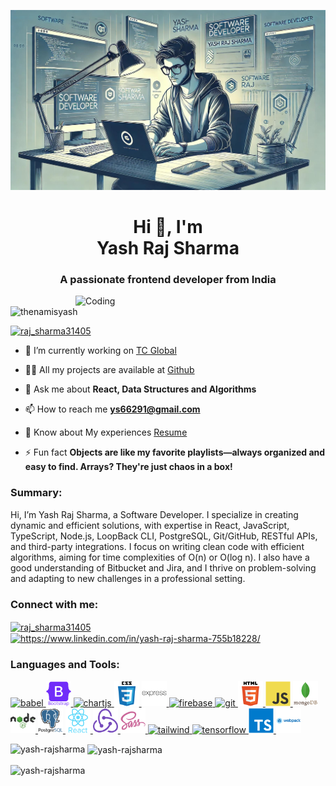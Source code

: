 ![Yash](https://raw.githubusercontent.com/thenamisyash/demoRepo/refs/heads/main/A_stylish_and_modern_illustration_of_a_software_de.jpg)

<h1 align="center">Hi 👋, I'm <br/> Yash Raj Sharma</h1>
<h3 align="center">A passionate frontend developer from India</h3>
<img align="right" alt="Coding" width ="400" src = "https://imgs.search.brave.com/uB0F4ViIUM8Ll8p3-GlmOWTqFICmT_66FpjRQt9UN6A/rs:fit:860:0:0:0/g:ce/aHR0cHM6Ly9naWZk/Yi5jb20vaW1hZ2Vz/L2hpZ2gvd29tYW4t/Y29tcHV0ZXItc3lz/dGVtLWNvZGluZy15/NjE1bTE3NTJlMnI2/OGlzLmdpZg.gif"

<p align="left"> <img src="https://komarev.com/ghpvc/?username=thenamisyash&label=Profile%20views&color=0e75b6&style=flat" alt="thenamisyash" /> </p>

<p align="left"> <a href="https://twitter.com/raj_sharma31405" target="blank"><img src="https://img.shields.io/twitter/follow/raj_sharma31405?logo=twitter&style=for-the-badge" alt="raj_sharma31405" /></a> </p>

- 🔭 I’m currently working on [TC Global](https://tcglobal.com/)

- 👨‍💻 All my projects are available at [Github](https://github.com/yash-rajsharma)

- 💬 Ask me about **React, Data Structures and Algorithms**

- 📫 How to reach me **ys66291@gmail.com**

- 📄 Know about My experiences [Resume](https://drive.google.com/file/d/1-jfJBP7E3JRZS-W63cuy23_9toQSQG0v/view?usp=drivesdk)

- ⚡ Fun fact **Objects are like my favorite playlists—always organized and easy to find. Arrays? They're just chaos in a box!**


<h3 algin="left">Summary: </h3>
<p align="left">
Hi, I’m Yash Raj Sharma, a Software Developer. I specialize in creating dynamic and efficient solutions, with expertise in React, JavaScript, TypeScript, Node.js, LoopBack CLI, PostgreSQL, Git/GitHub, RESTful APIs, and third-party integrations. I focus on writing clean code with efficient algorithms, aiming for time complexities of O(n) or O(log n). I also have a good understanding of Bitbucket and Jira, and I thrive on problem-solving and adapting to new challenges in a professional setting.
</p>

<h3 align="left">Connect with me:</h3>
<p align="left">
<a href="https://twitter.com/raj_sharma31405" target="blank"><img align="center" src="https://raw.githubusercontent.com/rahuldkjain/github-profile-readme-generator/master/src/images/icons/Social/twitter.svg" alt="raj_sharma31405" height="30" width="40" /></a>
<a href="https://www.linkedin.com/in/yash-raj-sharma-755b18228/" target="blank"><img align="center" src="https://raw.githubusercontent.com/rahuldkjain/github-profile-readme-generator/master/src/images/icons/Social/linked-in-alt.svg" alt="https://www.linkedin.com/in/yash-raj-sharma-755b18228/" height="30" width="40" /></a>
</p>

<h3 align="left">Languages and Tools:</h3>
<p align="left"> <a href="https://babeljs.io/" target="_blank" rel="noreferrer"> <img src="https://www.vectorlogo.zone/logos/babeljs/babeljs-icon.svg" alt="babel" width="40" height="40"/> </a> <a href="https://getbootstrap.com" target="_blank" rel="noreferrer"> <img src="https://raw.githubusercontent.com/devicons/devicon/master/icons/bootstrap/bootstrap-plain-wordmark.svg" alt="bootstrap" width="40" height="40"/> </a> <a href="https://www.chartjs.org" target="_blank" rel="noreferrer"> <img src="https://www.chartjs.org/media/logo-title.svg" alt="chartjs" width="40" height="40"/> </a> <a href="https://www.w3schools.com/css/" target="_blank" rel="noreferrer"> <img src="https://raw.githubusercontent.com/devicons/devicon/master/icons/css3/css3-original-wordmark.svg" alt="css3" width="40" height="40"/> </a> <a href="https://expressjs.com" target="_blank" rel="noreferrer"> <img src="https://raw.githubusercontent.com/devicons/devicon/master/icons/express/express-original-wordmark.svg" alt="express" width="40" height="40"/> </a> <a href="https://firebase.google.com/" target="_blank" rel="noreferrer"> <img src="https://www.vectorlogo.zone/logos/firebase/firebase-icon.svg" alt="firebase" width="40" height="40"/> </a> <a href="https://git-scm.com/" target="_blank" rel="noreferrer"> <img src="https://www.vectorlogo.zone/logos/git-scm/git-scm-icon.svg" alt="git" width="40" height="40"/> </a> <a href="https://www.w3.org/html/" target="_blank" rel="noreferrer"> <img src="https://raw.githubusercontent.com/devicons/devicon/master/icons/html5/html5-original-wordmark.svg" alt="html5" width="40" height="40"/> </a> <a href="https://developer.mozilla.org/en-US/docs/Web/JavaScript" target="_blank" rel="noreferrer"> <img src="https://raw.githubusercontent.com/devicons/devicon/master/icons/javascript/javascript-original.svg" alt="javascript" width="40" height="40"/> </a> <a href="https://www.mongodb.com/" target="_blank" rel="noreferrer"> <img src="https://raw.githubusercontent.com/devicons/devicon/master/icons/mongodb/mongodb-original-wordmark.svg" alt="mongodb" width="40" height="40"/> </a> <a href="https://nodejs.org" target="_blank" rel="noreferrer"> <img src="https://raw.githubusercontent.com/devicons/devicon/master/icons/nodejs/nodejs-original-wordmark.svg" alt="nodejs" width="40" height="40"/> </a> <a href="https://www.postgresql.org" target="_blank" rel="noreferrer"> <img src="https://raw.githubusercontent.com/devicons/devicon/master/icons/postgresql/postgresql-original-wordmark.svg" alt="postgresql" width="40" height="40"/> </a> <a href="https://reactjs.org/" target="_blank" rel="noreferrer"> <img src="https://raw.githubusercontent.com/devicons/devicon/master/icons/react/react-original-wordmark.svg" alt="react" width="40" height="40"/> </a> <a href="https://redux.js.org" target="_blank" rel="noreferrer"> <img src="https://raw.githubusercontent.com/devicons/devicon/master/icons/redux/redux-original.svg" alt="redux" width="40" height="40"/> </a> <a href="https://sass-lang.com" target="_blank" rel="noreferrer"> <img src="https://raw.githubusercontent.com/devicons/devicon/master/icons/sass/sass-original.svg" alt="sass" width="40" height="40"/> </a> <a href="https://tailwindcss.com/" target="_blank" rel="noreferrer"> <img src="https://www.vectorlogo.zone/logos/tailwindcss/tailwindcss-icon.svg" alt="tailwind" width="40" height="40"/> </a> <a href="https://www.tensorflow.org" target="_blank" rel="noreferrer"> <img src="https://www.vectorlogo.zone/logos/tensorflow/tensorflow-icon.svg" alt="tensorflow" width="40" height="40"/> </a> <a href="https://www.typescriptlang.org/" target="_blank" rel="noreferrer"> <img src="https://raw.githubusercontent.com/devicons/devicon/master/icons/typescript/typescript-original.svg" alt="typescript" width="40" height="40"/> </a> <a href="https://webpack.js.org" target="_blank" rel="noreferrer"> <img src="https://raw.githubusercontent.com/devicons/devicon/d00d0969292a6569d45b06d3f350f463a0107b0d/icons/webpack/webpack-original-wordmark.svg" alt="webpack" width="40" height="40"/> </a> </p>

<p><img align="left" src="https://github-readme-stats.vercel.app/api/top-langs?username=yash-rajsharma&show_icons=true&locale=en&layout=compact" alt="yash-rajsharma" /></p>

<p>&nbsp;<img align="center" src="https://github-readme-stats.vercel.app/api?username=yash-rajsharma&show_icons=true&locale=en" alt="yash-rajsharma" /></p>

<p><img align="center" src="https://github-readme-streak-stats.herokuapp.com/?user=yash-rajsharma&" alt="yash-rajsharma" /></p>
